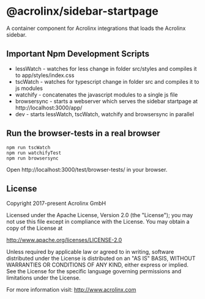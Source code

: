 # @acrolinx/sidebar-startpage

A container component for Acrolinx integrations that loads the Acrolinx sidebar.

## Important Npm Development Scripts

* lessWatch - watches for less change in folder src/styles and compiles it to app/styles/index.css
* tscWatch - watches for typescript change in folder src and compiles it to js modules
* watchify - concatenates the javascript modules to a single js file
* browsersync - starts a webserver which serves the sidebar startpage at http://localhost:3000/app/
* dev - starts lessWatch, tscWatch, watchify and browsersync in parallel

## Run the browser-tests in a real browser

    npm run tscWatch
    npm run watchifyTest
    npm run browsersync

Open http://localhost:3000/test/browser-tests/ in your browser.

## License

Copyright 2017-present Acrolinx GmbH

Licensed under the Apache License, Version 2.0 (the "License");
you may not use this file except in compliance with the License.
You may obtain a copy of the License at

http://www.apache.org/licenses/LICENSE-2.0

Unless required by applicable law or agreed to in writing, software
distributed under the License is distributed on an "AS IS" BASIS,
WITHOUT WARRANTIES OR CONDITIONS OF ANY KIND, either express or implied.
See the License for the specific language governing permissions and
limitations under the License.

For more information visit: http://www.acrolinx.com

